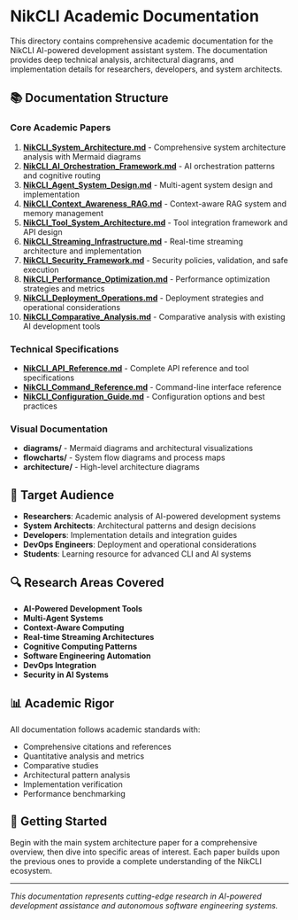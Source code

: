 # NikCLI Academic Documentation

This directory contains comprehensive academic documentation for the NikCLI AI-powered development assistant system. The documentation provides deep technical analysis, architectural diagrams, and implementation details for researchers, developers, and system architects.

## 📚 Documentation Structure

### Core Academic Papers

1. **[NikCLI_System_Architecture.md](NikCLI_System_Architecture.md)** - Comprehensive system architecture analysis with Mermaid diagrams
2. **[NikCLI_AI_Orchestration_Framework.md](NikCLI_AI_Orchestration_Framework.md)** - AI orchestration patterns and cognitive routing
3. **[NikCLI_Agent_System_Design.md](NikCLI_Agent_System_Design.md)** - Multi-agent system design and implementation
4. **[NikCLI_Context_Awareness_RAG.md](NikCLI_Context_Awareness_RAG.md)** - Context-aware RAG system and memory management
5. **[NikCLI_Tool_System_Architecture.md](NikCLI_Tool_System_Architecture.md)** - Tool integration framework and API design
6. **[NikCLI_Streaming_Infrastructure.md](NikCLI_Streaming_Infrastructure.md)** - Real-time streaming architecture and implementation
7. **[NikCLI_Security_Framework.md](NikCLI_Security_Framework.md)** - Security policies, validation, and safe execution
8. **[NikCLI_Performance_Optimization.md](NikCLI_Performance_Optimization.md)** - Performance optimization strategies and metrics
9. **[NikCLI_Deployment_Operations.md](NikCLI_Deployment_Operations.md)** - Deployment strategies and operational considerations
10. **[NikCLI_Comparative_Analysis.md](NikCLI_Comparative_Analysis.md)** - Comparative analysis with existing AI development tools

### Technical Specifications

- **[NikCLI_API_Reference.md](NikCLI_API_Reference.md)** - Complete API reference and tool specifications
- **[NikCLI_Command_Reference.md](NikCLI_Command_Reference.md)** - Command-line interface reference
- **[NikCLI_Configuration_Guide.md](NikCLI_Configuration_Guide.md)** - Configuration options and best practices

### Visual Documentation

- **diagrams/** - Mermaid diagrams and architectural visualizations
- **flowcharts/** - System flow diagrams and process maps
- **architecture/** - High-level architecture diagrams

## 🎯 Target Audience

- **Researchers**: Academic analysis of AI-powered development systems
- **System Architects**: Architectural patterns and design decisions
- **Developers**: Implementation details and integration guides
- **DevOps Engineers**: Deployment and operational considerations
- **Students**: Learning resource for advanced CLI and AI systems

## 🔍 Research Areas Covered

- **AI-Powered Development Tools**
- **Multi-Agent Systems**
- **Context-Aware Computing**
- **Real-time Streaming Architectures**
- **Cognitive Computing Patterns**
- **Software Engineering Automation**
- **DevOps Integration**
- **Security in AI Systems**

## 📊 Academic Rigor

All documentation follows academic standards with:

- Comprehensive citations and references
- Quantitative analysis and metrics
- Comparative studies
- Architectural pattern analysis
- Implementation verification
- Performance benchmarking

## 🚀 Getting Started

Begin with the main system architecture paper for a comprehensive overview, then dive into specific areas of interest. Each paper builds upon the previous ones to provide a complete understanding of the NikCLI ecosystem.

---

_This documentation represents cutting-edge research in AI-powered development assistance and autonomous software engineering systems._
